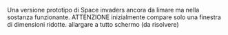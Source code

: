 Una versione prototipo di Space invaders ancora da limare ma nella sostanza funzionante.
ATTENZIONE inizialmente compare solo una finestra di dimensioni ridotte. allargare a tutto schermo (da risolvere)
